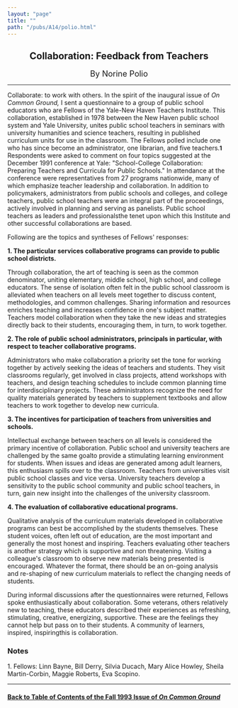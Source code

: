 ```yaml
---
layout: "page"
title: ""
path: "/pubs/A14/polio.html"
---
```

<main>
<center>
<h2>Collaboration: Feedback from Teachers</h2>
<font size="+1">By Norine Polio</font>
</center>
<hr/>
Collaborate: to work with others. In the spirit of the inaugural issue of
<i>On Common Ground,</i> I sent a questionnaire to a group of public
school educators who are Fellows of the Yale-New Haven Teachers Institute.
This collaboration, established in 1978 between the New Haven public
school system and Yale University, unites public school teachers in
seminars with university humanities and science teachers, resulting in
published curriculum units for use in the classroom. The Fellows polled
include one who has since become an administrator, one librarian, and five
teachers.<font size="-1"><b>1</b></font>
Respondents were asked to comment on four topics suggested at the December
1991 conference at Yale: "School-College Collaboration: Preparing Teachers
and Curricula for Public Schools." In attendance at the conference were
representatives from 27 programs nationwide, many of which emphasize
teacher leadership and collaboration. In addition to policymakers,
administrators from public schools and colleges, and college teachers,
public school teachers were an integral part of the proceedings, actively
involved in planning and serving as panelists. Public school teachers as
leaders and professionals­the tenet upon which this Institute and
other successful collaborations are based.
<p>
Following are the topics and syntheses of Fellows' responses:
</p><p>
<b>1. The particular services collaborative programs can provide to public
school districts.</b>
</p><p>
Through collaboration, the art of teaching is seen as the common
denominator, uniting elementary, middle school, high school, and college
educators. The sense of isolation often felt in the public school
classroom is alleviated when teachers on all levels meet together to
discuss content, methodologies, and common challenges. Sharing information
and resources enriches teaching and increases confidence in one's subject
matter. Teachers model collaboration when they take the new ideas and
strategies directly back to their students, encouraging them, in turn, to
work together.</p><p>
<b>2. The role of public school administrators, principals in particular,
with respect to teacher collaborative programs.</b>
</p><p>
Administrators who make collaboration a priority set the tone for working
together by actively seeking the ideas of teachers and students. They
visit classrooms regularly, get involved in class projects, attend
workshops with teachers, and design teaching schedules to include common
planning time for interdisciplinary projects. These administrators
recognize the need for quality materials generated by teachers to
supplement textbooks and allow teachers to work together to develop new
curricula.
</p><p>
<b>3. The incentives for participation of teachers from universities and
schools.</b>
</p><p>
Intellectual exchange between teachers on all levels is considered the
primary incentive of collaboration. Public school and university teachers
are challenged by the same goal­to provide a stimulating learning
environment for students. When issues and ideas are generated among adult
learners, this enthusiasm spills over to the classroom. Teachers from
universities visit public school classes and vice versa. University
teachers develop a sensitivity to the public school community and public
school teachers, in turn, gain new insight into the challenges of the
university classroom.
</p><p>
<b>4. The evaluation of collaborative educational programs.</b>
</p><p>
Qualitative analysis of the curriculum materials developed in
collaborative programs can best be accomplished by the students
themselves. These student voices, often left out of education, are the
most important and generally the most honest and inspiring. Teachers
evaluating other teachers is another strategy which is supportive and non
threatening. Visiting a colleague's classroom to observe new materials
being presented is encouraged. Whatever the format, there should be an
on-going analysis and re-shaping of new curriculum materials to reflect
the changing needs of students.
</p><p>
During informal discussions after the questionnaires were returned,
Fellows spoke enthusiastically about collaboration. Some veterans, others
relatively new to teaching, these educators described their experiences as
refreshing, stimulating, creative, energizing, supportive. These are the
feelings they cannot help but pass on to their students. A community of
learners, inspired, inspiring­this is collaboration.
</p><h3> Notes</h3>
1. Fellows: Linn Bayne, Bill Derry, Silvia Ducach, Mary Alice Howley,
Sheila Martin-Corbin, Maggie Roberts, Eva Scopino. 
<hr/>
<h4><a href=".\">Back to
Table of Contents of the Fall 1993 Issue of <i>On Common
Ground</i></a>
</h4>
</main>